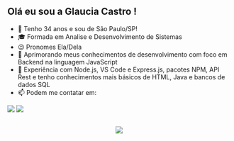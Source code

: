 ## Olá eu sou a Glaucia Castro !

- 👋 Tenho 34 anos e sou de São Paulo/SP!
- 🎓 Formada em Analise e Desenvolvimento de Sistemas
- 😉 Pronomes Ela/Dela
- 🌱 Aprimorando meus conhecimentos de desenvolvimento com foco em Backend na linguagem JavaScript
- 📝 Experiência com Node.js, VS Code e Express.js, pacotes NPM, API Rest e tenho conhecimentos mais básicos de HTML, Java e bancos de dados SQL
- 📫 Podem me contatar em: 
   
<div> 

  <a href = "mailto:galcastrossc@gmail.com"><img src="https://img.shields.io/badge/-Gmail-%23333?style=for-the-badge&logo=gmail&logoColor=white" target="_blank"></a>
  <a href="https://www.linkedin.com/in/glauciascastro/" target="_blank"><img src="https://img.shields.io/badge/-LinkedIn-%230077B5?style=for-the-badge&logo=linkedin&logoColor=white" target="_blank"></a> 
  
</div>

 ##
   
<p align="center">
<a href="https://skillicons.dev">
<img src="https://skillicons.dev/icons?i=js,nodejs,express,vscode,git,github,java,eclipse,html" />
</a>
</p>
